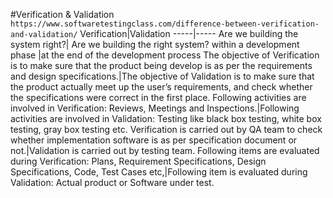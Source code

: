 #Verification & Validation
`https://www.softwaretestingclass.com/difference-between-verification-and-validation/`
Verification|Validation
-----|-----
Are we building the system right?| 	Are we building the right system?
within a development phase |at the end of the development process 
The objective of Verification is to make sure that the product being develop is as per the requirements and design specifications.|The objective of Validation is to make sure that the product actually meet up the user’s requirements, and check whether the specifications were correct in the first place.
Following activities are involved in Verification: Reviews, Meetings and Inspections.|Following activities are involved in Validation: Testing like black box testing, white box testing, gray box testing etc.
Verification is carried out by QA team to check whether implementation software is as per specification document or not.|Validation is carried out by testing team.
Following items are evaluated during Verification: Plans, Requirement Specifications, Design Specifications, Code, Test Cases etc,|Following item is evaluated during Validation: Actual product or Software under test.